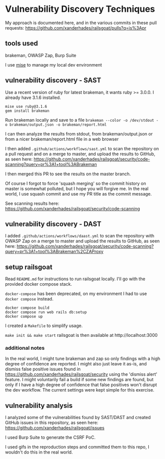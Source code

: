# Vulnerability Discovery Techniques
My approach is documented here, and in the various commits in these pull requests: https://github.com/xanderhades/railsgoat/pulls?q=is%3Apr

## tools used
brakeman, OWASP Zap, Burp Suite

I use [mise](https://github.com/jdx/mise) to manage my local dev environment

## vulnerability discovery - SAST
Use a recent version of ruby for latest brakeman, it wants ruby >= 3.0.0. I already have 3.1.6 installed.

```
mise use ruby@3.1.6
gem install brakeman
```

Run brakeman locally and save to a file
`brakeman --color -o /dev/stdout -o brakeman/output.json -o brakeman/report.html`

I can then analyze the results from stdout, from brakeman/output.json or from a nicer brakeman/report.html file in a web browser

I then added `.github/actions/workflows/sast.yml` to scan the repository on a pull request and on a merge to master, and upload the results to GitHub, as seen here: https://github.com/xanderhades/railsgoat/security/code-scanning?query=pr%3A1+tool%3ABrakeman

I then merged this PR to see the results on the master branch. 

Of course I forgot to force 'squash merging' so the commit history on master is somewhat polluted, but I hope you will forgive me. In the real world, I use squash commit and use my PR title as the commit message.

See scanning results here: https://github.com/xanderhades/railsgoat/security/code-scanning

## vulnerability discovery - DAST

I added `.github/actions/workflows/daast.yml` to scan the repository with OWASP Zap on a merge to master and upload the results to GitHub, as seen here: https://github.com/xanderhades/railsgoat/security/code-scanning?query=pr%3A1+tool%3ABrakeman%2CZAProxy

## setup railsgoat
Read `README.md` for instructions to run railsgoat locally. I'll go with the provided docker compose stack.

`docker-compose` has been deprecated, on my environment I had to use `docker compose` instead.

```
docker compose build
docker compose run web rails db:setup
docker compose up
```

I created a `Makefile` to simplify usage.

`make init && make start`
railsgoat is then available at http://localhost:3000

### additional notes
In the real world, I might tune brakeman and zap so only findings with a high degree of confidence are reported. I might also just leave it as-is, and dismiss false positive issues found in https://github.com/xanderhades/railsgoat/security using the 'dismiss alert' feature. I might voluntarily fail a build if some new findings are found, but only if I have a high degree of confidence that false positives won't disrupt the dev workflow. The current settings were kept simple for this exercise.


## vulnerability analysis

I analyzed some of the vulnerabilities found by SAST/DAST and created GitHub issues in this repository, as seen here: https://github.com/xanderhades/railsgoat/issues 

I used Burp Suite to generate the CSRF PoC.

I used gifs in the reproduction steps and committed them to this repo, I wouldn't do this in the real world.
